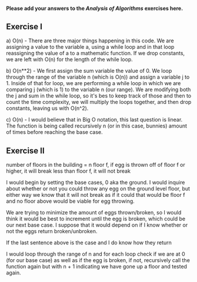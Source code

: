 #### Please add your answers to the **_Analysis of Algorithms_** exercises here.

## Exercise I

a) O(n) - There are three major things happening in this code. We are assigning a value to the variable a, using a while loop and in that loop reassigning the value of a to a mathematic function. If we drop constants, we are left with O(n) for the length of the while loop.

b) O(n\*\*2) - We first assign the sum variable the value of 0. We loop through the range of the variable n (which is O(n)) and assign a variable j to 1. Inside of that for loop, we are performing a while loop in which we are comparing j (which is 1) to the variable n (our range). We are modifying both the j and sum in the while loop, so it's bes to keep track of those and then to count the time complexity, we will multiply the loops together, and then drop constants, leaving us with O(n^2).

c) O(n) - I would believe that in Big O notation, this last question is linear. The function is being called recursively n (or in this case, bunnies) amount of times before reaching the base case.

## Exercise II

number of floors in the building = n
floor f, if egg is thrown off of floor f or higher, it will break
less than floor f, it will not break

I would begin by setting the base cases, 0 aka the ground. I would inquire about whether or not you could throw any egg on the ground level floor, but either way we know that it will not break as if it could that would be floor f and no floor above would be viable for egg throwing.

We are trying to minimize the amount of eggs thrown/broken, so I would think it would be best to increment until the egg is broken, which could be our next base case. I suppose that it would depend on if I know whether or not the eggs return broken/unbroken.

If the last sentence above is the case and I do know how they return

I would loop through the range of n and for each loop check if we are at 0 (for our base case) as well as if the egg is broken, if not, recursively call the function again but with n + 1 indicating we have gone up a floor and tested again.
